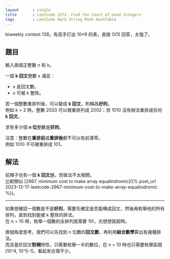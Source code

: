 ```yaml
---
layout      : single
title       : LeetCode 3272. Find the Count of Good Integers
tags        : LeetCode Hard String Math HashTable
---
```

biweekly contest 138。有高手打出 10\*9 的表，直接 O(1) 回答，太強了。  

## 題目

輸入兩個正整數 n 和 k。  

一個 **k 回文**整數 x 滿足：

- x 是回文數。  
- x 可被 k 整除。  

若一個整數重排列後，可以變成 **k 回文**，則稱為**好的**。  
例如 k = 2 時，整數 2020 可以被重排列成 2002；但 1010 沒有辦法重排成任何 **k 回文**。  

求有多少個 **n 位**整數是**好的**。  

注意：整數在**重排前**或**重排後**都不可以有前導零。  
例如 1010 不可被重排成 101。  

## 解法

前陣子也有一個 **k 回文**題，但做法不太相關。  
比較類似 [2967. minimum cost to make array equalindromic]({% post_url 2023-12-17-leetcode-2967-minimum-cost-to-make-array-equalindromic %})。  

---

如果想確認一個數是不是**好的**，需要先確定是否能構成回文，然後再枚舉他的所有排列，直到找到能被 k 整除的排法。  
在 n = 10 時，枚舉一個數的全排列就需要 10!，光想想就超時。  

換個角度思考，我們可以先找到 n 位數的**回文數**，再利用**組合數學**算出有幾種排法。  
而且基於回文**對稱**特性，只需要枚舉一半的數位，在 n = 10 時也只需要枚舉區間 [10^4, 10^5-1]，看起來合理不少。  
